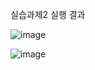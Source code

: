 실습과제2 실행 결과

![image](https://github.com/user-attachments/assets/0128442a-901f-4b37-8f7d-2be27adc825d)

![image](https://github.com/user-attachments/assets/2c329161-d893-4432-bb2e-a408d6cb4da5)
